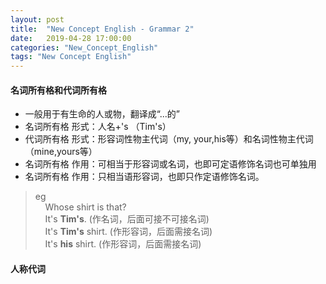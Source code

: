 ```yaml
---
layout: post
title:  "New Concept English - Grammar 2"
date:   2019-04-28 17:00:00
categories: "New_Concept_English"
tags: "New Concept English"
---
```

#### 名词所有格和代词所有格
* 一般用于有生命的人或物，翻译成“...的”
* 名词所有格 形式：人名+'s （Tim's）
* 代词所有格 形式：形容词性物主代词（my, your,his等）和名词性物主代词（mine,yours等）
* 名词所有格 作用：可相当于形容词或名词，也即可定语修饰名词也可单独用
* 名词所有格 作用：只相当语形容词，也即只作定语修饰名词。
> eg  
  &nbsp;&nbsp;&nbsp;&nbsp;Whose shirt is that?  
  &nbsp;&nbsp;&nbsp;&nbsp;It's **Tim's**. (作名词，后面可接不可接名词)  
  &nbsp;&nbsp;&nbsp;&nbsp;It's **Tim's** shirt. (作形容词，后面需接名词)  
  &nbsp;&nbsp;&nbsp;&nbsp;It's **his** shirt. (作形容词，后面需接名词)  

#### 人称代词

